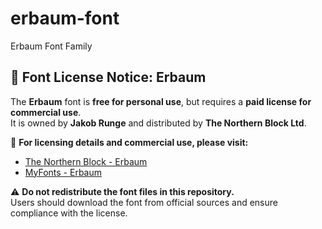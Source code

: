 # erbaum-font
Erbaum Font Family

## 📌 Font License Notice: Erbaum  

The **Erbaum** font is **free for personal use**, but requires a **paid license for commercial use**.  
It is owned by **Jakob Runge** and distributed by **The Northern Block Ltd**.  

🔗 **For licensing details and commercial use, please visit:**  
- [The Northern Block - Erbaum](https://www.thenorthernblock.co.uk)  
- [MyFonts - Erbaum](https://www.myfonts.com/fonts/northernblock/erbaum/)  

⚠️ **Do not redistribute the font files in this repository.**  
Users should download the font from official sources and ensure compliance with the license.  

